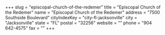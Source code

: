 +++
slug = "episcopal-church-of-the-redemer"
title = "Episcopal Church of the Redemer"
name = "Episcopal Church of the Redemer"
address = "7500 Southside Boulevard"
cityIndexKey = "city-fl-jacksonville"
city = "Jacksonville"
state = "FL"
postal = "32256"
website = ""
phone = "904 642-4575"
fax = ""
+++
